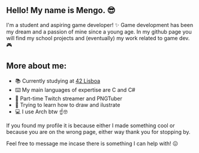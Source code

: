 ## Hello! My name is Mengo. 😎

I'm a student and aspiring game developer! ✨ 
Game development has been my dream and a passion of mine since a young age. In my github page you will find my school projects and (eventually) my work related to game dev. 🎮

## More about me:

- 📚 Currently studying at [42 Lisboa](https://www.42lisboa.com/)
- ⌨️ My main languages of expertise are C and C#
- 🎥 Part-time Twitch streamer and PNGTuber
- 🎨 Trying to learn how to draw and ilustrate
- 💻 I use Arch btw ☝️🤓

If you found my profile it is because either I made something cool or because you are on the wrong page, either way thank you for stopping by.

Feel free to message me incase there is something I can help with! 😖

